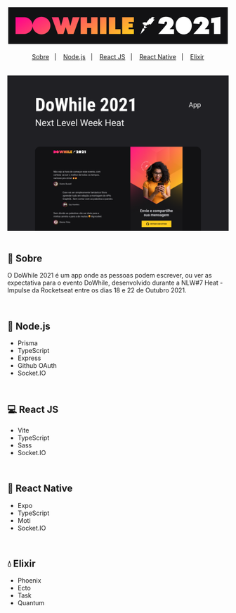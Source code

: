 <div align="center">
  <img src=".github/logo.png" alt="Logo DoWhile 2021"/>
</div>

<br/>

<div align="center">
  <a href="#-sobre">Sobre</a>&nbsp;&nbsp;&nbsp;|&nbsp;&nbsp;&nbsp;
  <a href="#-node.js">Node.js</a>&nbsp;&nbsp;&nbsp;|&nbsp;&nbsp;&nbsp;
  <a href="#-react js">React JS</a>&nbsp;&nbsp;&nbsp;|&nbsp;&nbsp;&nbsp;
  <a href="#-react native">React Native</a>&nbsp;&nbsp;&nbsp;|&nbsp;&nbsp;&nbsp;
  <a href="#-elixir">Elixir</a>
</div>

<br/>
<br/>

<div align="center">
  <img src=".github/capa.png" alt="Capa DoWhile 2021"/>
</div>

<br/>

## 📖 Sobre
O DoWhile 2021 é um app onde as pessoas podem escrever, ou ver as expectativa para o evento DoWhile, desenvolvido durante a NLW#7 Heat - Impulse da Rocketseat entre os dias 18 e 22 de Outubro 2021. 

<br/>

## 📗 Node.js
* Prisma
* TypeScript
* Express
* Github OAuth
* Socket.IO

<br/>

## 💻 React JS
* Vite
* TypeScript
* Sass
* Socket.IO

<br/>

## 📱 React Native
* Expo
* TypeScript
* Moti
* Socket.IO

<br/>

## 💧 Elixir
* Phoenix
* Ecto
* Task
* Quantum

